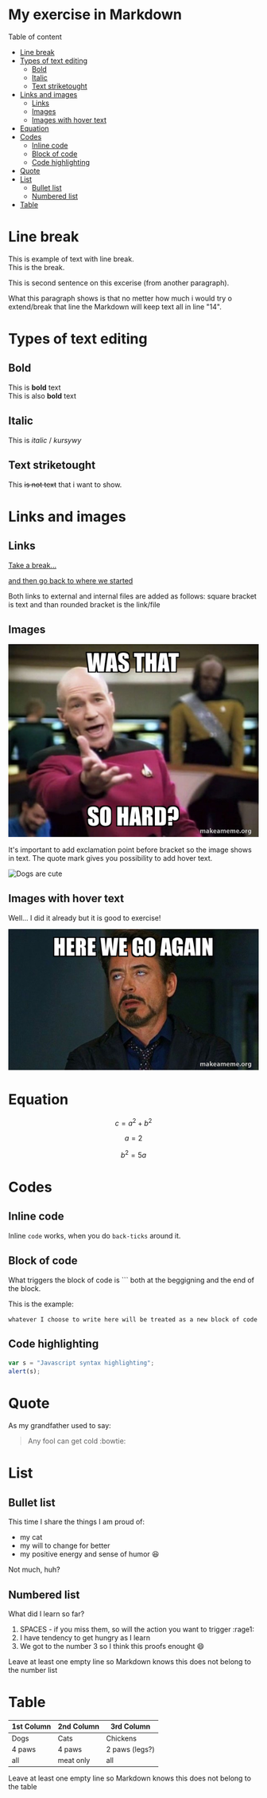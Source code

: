 <!-- Example of title -->
My exercise in Markdown<!-- omit in toc -->
===
<!-- Here comes the table of content -->

Table of content

- [Line break](#line-break)
- [Types of text editing](#types-of-text-editing)
  - [Bold](#bold)
  - [Italic](#italic)
  - [Text striketought](#text-striketought)
- [Links and images](#links-and-images)
  - [Links](#links)
  - [Images](#images)
  - [Images with hover text](#images-with-hover-text)
- [Equation](#equation)
- [Codes](#codes)
  - [Inline code](#inline-code)
  - [Block of code](#block-of-code)
  - [Code highlighting](#code-highlighting)
- [Quote](#quote)
- [List](#list)
  - [Bullet list](#bullet-list)
  - [Numbered list](#numbered-list)
- [Table](#table)

<!-- Example of paragraph of text with line break -->
# Line break
This is example of text with line break.  
This is the break.

This is second sentence on this excerise (from another paragraph).

<!-- Example of another paragraph -->
What this paragraph shows is that no metter how much i would try o extend/break that line the Markdown will keep text all in line "14".
# Types of text editing
## Bold
<!-- Example of bold -->
This is **bold** text  
This is also __bold__ text
## Italic
<!-- Example of italic  -->
This is _italic_ / _kursywy_
## Text striketought
<!-- Example of text striketought  -->
This ~~is not text~~ that i want to show.

<!-- Example of headers -->
# Links and images
## Links


<!-- Example of external link -->

[Take a break...](https://www.youtube.com/watch?v=dQw4w9WgXcQ)

<!-- Example of link to another file -->

[and then go back to where we started](Empty.md)

Both links to external and internal files are added as follows: square bracket is text and than rounded bracket is the link/file

## Images

<!-- Example of an image from local file -->

![It is what it is](./Images/was-that-so-6572b19243.jpeg "memes")

It's important to add exclamation point before bracket so the image shows in text. The quote mark gives you possibility to add hover text.

<!-- Example of an image from internet/external links -->

![Dogs are cute](https://picsum.photos/id/237/536/354)
## Images with hover text
<!-- Example of an image with hover text -->

Well... I did it already but it is good to exercise!

![Image with hover text](Images/here-we-go.jpeg "This is how i actually look like when I can't stand what a person is saying :)")

<!-- Example of equation or inline code -->
# Equation

$$ c= a^2 + b^2 $$

$$ a = 2 $$

$$ b^2 = 5a $$

# Codes

## Inline code
Inline `code` works, when you do `back-ticks` around it.

<!-- Example of a block of code -->
## Block of code
What triggers the block of code is ``` both at the beggigning and the end of the block.

This is the example: 
``` 
whatever I choose to write here will be treated as a new block of code
```
<!-- Example of code highlighting -->
## Code highlighting
```javascript
var s = "Javascript syntax highlighting";
alert(s);
```

<!-- Example of quote -->
# Quote
As my grandfather used to say:

> Any fool can get cold :bowtie:

<!-- Example of bullet list -->
# List
## Bullet list

This time I share the things I am proud of:
* my cat
* my will to change for better
* my positive energy and sense of humor :satisfied:

Not much, huh?

<!-- Example of numbered list -->
## Numbered list
What did I learn so far?
1. SPACES - if you miss them, so will the action you want to trigger :rage1:
2. I have tendency to get hungry as I learn
3. We got to the number 3 so I think this proofs enought :smile:

Leave at least one empty line so Markdown knows this does not belong to the number list

<!-- Example of table -->
# Table
| 1st Column | 2nd Column | 3rd Column     |
| ---------- | ---------- | -------------- |
| Dogs       | Cats       | Chickens       |
| 4 paws     | 4 paws     | 2 paws (legs?) |
| all        | meat only  | all            |

<!-- Paragraph after table -->
Leave at least one empty line so Markdown knows this does not belong to the table
